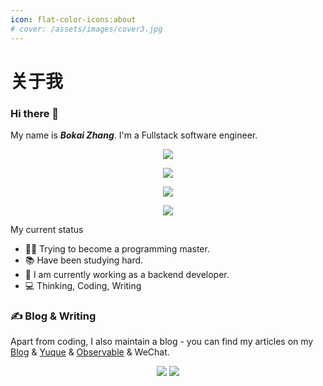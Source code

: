 ```yaml
---
icon: flat-color-icons:about
# cover: /assets/images/cover3.jpg
---
```


# 关于我

### Hi there 👋

My name is ***Bokai Zhang***. I'm a Fullstack software engineer. 
<p align="center">
  <a href="https://skillicons.dev">
    <img src="https://skillicons.dev/icons?i=go" />
  </a>
</p>
<p align="center">
  <a href="https://skillicons.dev">
    <img src="https://skillicons.dev/icons?i=js,react,vue,flutter,tailwind" />
  </a>
</p>
<p align="center">
  <a href="https://skillicons.dev">
    <img src="https://skillicons.dev/icons?i=mysql,mongo" />
  </a>
</p>
<p align="center">
  <a href="https://skillicons.dev">
    <img src="https://skillicons.dev/icons?i=docker" />
  </a>
</p>

 My current status
- :man_scientist: Trying to become a programming master.
- :books: Have been studying hard.
- :thinking: I am currently working as a backend developer.
- :computer: Thinking, Coding, Writing

### &#x270d; Blog & Writing

Apart from coding, I also maintain a blog - you can find my articles on my [Blog](https://zhangbokai614.github.io) & [Yuque](https://www.yuque.com/pluto-) & [Observable](https://observablehq.com/@zhangbokai614?tab=profile&type=collections) & WeChat.

<p align="center">
  <img src="https://github.com/Zhangbokai614/Zhangbokai614/assets/64344118/1dcd1777-718b-4cc9-bf30-3e2fc31ffdb0" />
  <img src="https://github.com/Zhangbokai614/Zhangbokai614/assets/64344118/a2e0dd99-e907-4d41-be86-3d4b39e4323f" />
</p>
